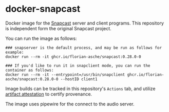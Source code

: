 # docker-snapcast
Docker image for the [Snapcast](https://github.com/badaix/snapcast) server and client programs. This repository is independent form the original Snapcast project.

You can run the image as follows:
```
### snapserver is the default process, and may be run as follows for example:
docker run --rm -it ghcr.io/florian-asche/snapcast:0.28.0-0

### If you'd like to run it in snapclient mode, you can run the container as follows:
docker run --rm -it --entrypoint=/usr/bin/snapclient ghcr.io/florian-asche/snapcast:0.28.0-0 --hostID client1
```

Image builds can be tracked in this repository's `Actions` tab, and utilize [artifact attestation](https://docs.github.com/en/actions/security-guides/using-artifact-attestations-to-establish-provenance-for-builds) to certify provenance.

The image uses pipewire for the connect to the audio server.

